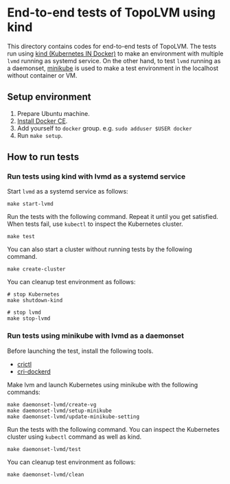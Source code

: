 End-to-end tests of TopoLVM using kind
=====================================

This directory contains codes for end-to-end tests of TopoLVM.
The tests run using [kind (Kubernetes IN Docker)][kind] to make an environment with multiple `lvmd` running as systemd service.
On the other hand, to test `lvmd` running as a daemonset, [minikube][minikube] is used to make a test environment in the localhost without container or VM.

Setup environment
-----------------

1. Prepare Ubuntu machine.
2. [Install Docker CE](https://docs.docker.com/install/linux/docker-ce/ubuntu/#install-using-the-repository).
3. Add yourself to `docker` group.  e.g. `sudo adduser $USER docker`
4. Run `make setup`.

How to run tests
----------------

### Run tests using kind with lvmd as a systemd service

Start `lvmd` as a systemd service as follows:

```console
make start-lvmd
```

Run the tests with the following command. Repeat it until you get satisfied.
When tests fail, use `kubectl` to inspect the Kubernetes cluster.

```console
make test
```

You can also start a cluster without running tests by the following command.

```console
make create-cluster
```

You can cleanup test environment as follows:

```
# stop Kubernetes
make shutdown-kind

# stop lvmd
make stop-lvmd
```

### Run tests using minikube with lvmd as a daemonset

Before launching the test, install the following tools.
- [crictl](https://github.com/kubernetes-sigs/cri-tools)
- [cri-dockerd](https://github.com/Mirantis/cri-dockerd)

Make lvm and launch Kubernetes using minikube with the following commands:

```console
make daemonset-lvmd/create-vg
make daemonset-lvmd/setup-minikube
make daemonset-lvmd/update-minikube-setting
```

Run the tests with the following command.
You can inspect the Kubernetes cluster using `kubectl` command as well as kind.

```console
make daemonset-lvmd/test
```

You can cleanup test environment as follows:

```console
make daemonset-lvmd/clean
```

[kind]: https://github.com/kubernetes-sigs/kind
[minikube]: https://github.com/kubernetes/minikube
